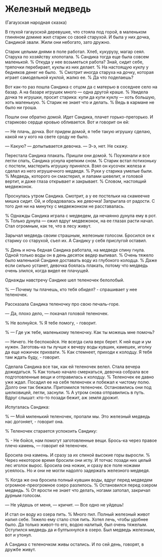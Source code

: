 # Железный медведь
(Гагаузская народная сказка)

В глухой гагаузской деревушке, что стояла под горой, в маленьком глиняном домике жил старик со своей старухой.
И была у них дочка, Сандикой звали.
Жили они небогато, зато дружно.

Старик целыми днями в поле работал. Хлеб, кукурузу, магар сеял.
Старуха по хозяйству хлопотала.
% Сандика тогда еще была совсем маленькой.
% Откуда у нее возьметься работа?
Знай, сидит себе, тряпочки перебирает, куклы из них делает.
% На настоящую куклу у бедняков денег не было. 
% Смотрит иногда старуха на дочку, которая играет самодельной куклой, жалко ее.
% Да что поделаешь?

Вот как-то раз пошла Сандика с отцом да с матерью в соседнее село на базар.
А на базаре игрушек много — одна другой краше.
% Увидела дочка те игрушки, просит старика: купи да купи куклу — хоть большую, хоть маленькую.
% Старик не знает что и делать.
% Ведь в кармане не было ни гроша.

Пошли они обратно домой. Идет Сандика, плачет горько-прегорько.
И стариково сердце кровью обливается.
Вот и говорит он ей:

— Не плачь, дочка.
Вот придем домой, я тебе такую игрушку сделаю, какой ни у кого на свете сроду не было.

— Какую? — допытывается девочка.
— Э-э, нет.
Не скажу.

Перестала Сандика плакать.
Пришли они домой.
% Поужинали и все легли спать, Сандика уснула крепким сном.
% Cтарик встал потихоньку с постели, мастерить игрушку принялся.
Взял он кусочек железа и сделал из него игрушечного медведя.
% Руки у старика умелые были. 
% Медведь, которого он смастерил, и лапами шевелит, и головой вертит, и даже глаза открывает и закрывает.
% Словом, настоящий медвежонок.

Проснулась утром Сандика. Смотрит, а у ее постельки на скамеечке мишка сидит.
Ой, и обрадовалась же девочка! Запрыгала от радости.
С того дня ни на минутку с медвежонком не расставалась.

% Однажды Сандика играла с медведем, да нечаянно дунула ему в рот.
% Только дунула — ожил вдруг медвежонок, на ее глазах расти начал. Стал огромным, как те, что в лесу живут.

Зарычал медведь своим страшным, железным голосом. Бросился он к старику со старухой, съел их. 
А Сандику у себя прислугой оставил.

% День и ночь бедная Сандика работала, на медведя спину гнула.
Одной только воды он в день десяток ведер выпивал.
% Очень тяжело было маленькой Сандике доставать воду из глубокого колодца.
% Даже если сильно устанет, девочка боялась плакать, потому что медведь очень злился, когда видел ее плачущей.

Однажды навстречу Сандике шел теленочек белолобый.

% — Почему ты плачешь, кто тебя обидел? - спрашивает у нее теленочек.

Рассказала Сандика теленочку про свою печаль-горе.

— Да, плохо дело, — покачал головой теленочек. 

% Не волнуйся.
% Я тебе помогу, - говорит.

% — Где уж тебе, маленькому теленочку. Как ты можешь мне помочь?

— Ничего. Не беспокойся.
Не всегда сила верх берет. К ней еще и ум нужен.
Заготовь-ка ты лучше к вечеру воды кувшин, камешек, иголку да еще ножичек прихвати.
% Как стемнеет, приходи к колодцу. Я тебя там ждать буду, - говорит.

Сделала Сандика все так, как ей теленочек велел. Стала вечера дожидаться.
% Как только начало смеркаться, девочка собрала все подготовленные вещи и отправилась к колодцу.
% Теленочек ее давно уже ждал.
Посадил ее на себя теленочек и побежал к чистому полю.
Долго они так бежали. Притомился теленочек. Остановились они под шелковицей, легли, заснули.
% А утром снова отправились в путь.
Вдруг слышат: кто-то позади бежит, аж земля дрожит.

Испугалась Сандика:

% — Мой миленький теленочек, пропали мы. Это железный медведь нас догоняет, - говорит она.

% Теленочек старается успокоить Сандику:

% - Не бойся, нам помогут заготовленные вещи.
Брось-ка через правое плечо камень, — говорит ей теленочек.

Бросила она камень.
И сразу за их спиной высокие горы выросли.
% Через некоторое время бросили они иглу.
И тотчас позади них целый лес иголок вырос.
Бросила она ножик, и сразу все поле ножами усеялось.
Но и они не могли надолго задержать железного медведя.

% Когда же она бросила полный кувшин воды, вдруг перед медведем огромное-преогромное озеро разлилось.
% Остановился перед озером медведь. 
% От ярости не знает что делать, ногами затопал, закричал дурным голосом.

— Не уйдешь от меня, — кричит. — Все одно не уйдешь!

И стал он воду из озера пить.
% Много пил.
Полный железный живот налил себе. Тяжело ему стало стоя пить. Хотел лечь, чтобы удобнее было. Да только живот-то его, водою налитый, был очень тяжелым. Оступился медведь да и бултыхнулся в озеро. Был медведь железным, вот и утонул.

А Сандика с теленочком живы остались.
И по сей день, говорят, в дружбе живут.
